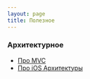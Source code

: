 ```yaml
---
layout: page
title: Полезное
---
```


### Архитектурное

* [Про MVC](https://habrahabr.ru/post/321050/)
* [Про iOS Архитектуры](https://habrahabr.ru/company/badoo/blog/281162/)
